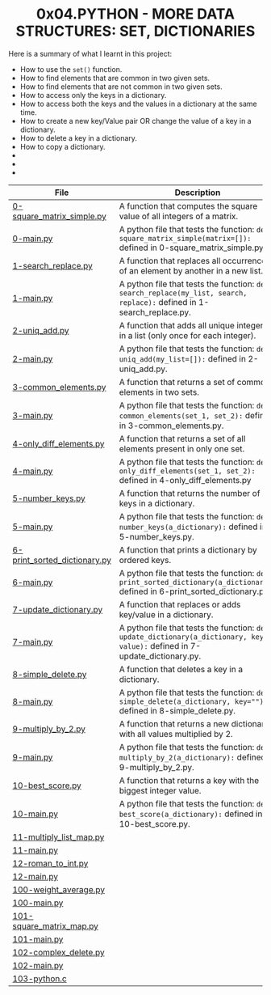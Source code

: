 <h1 align="center">0x04.PYTHON - MORE DATA STRUCTURES: SET, DICTIONARIES</h1>
Here is a summary of what I learnt in this project: 
<ul>
<li>How to use the <code>set()</code> function.</li>
<li>How to find elements that are common in two given sets.</li>
<li>How to find elements that are not common in two given sets.</li>
<li>How to access only the keys in a dictionary.</li>
<li>How to access both the keys and the values in a dictionary at the same time.</li>
<li>How to create a new key/Value pair OR change the value of a key in a dictionary.</li>
<li>How to delete a key in a dictionary.</li>
<li>How to copy a dictionary.</li>
<li></li>
<li></li>
<li></li>
</ul>

|File|Description|
|--|--|
|[0-square_matrix_simple.py](https://github.com/GM-Samuelstein/alx-higher_level_programming/blob/master/0x04-python-more_data_structures/0-square_matrix_simple.py)|A function that computes the square value of all integers of a matrix.|
|[0-main.py](https://github.com/GM-Samuelstein/alx-higher_level_programming/blob/master/0x04-python-more_data_structures/0-main.py)|A python file that tests the function: <code>def square_matrix_simple(matrix=[]):</code> defined in 0-square_matrix_simple.py.|
|[1-search_replace.py](https://github.com/GM-Samuelstein/alx-higher_level_programming/blob/master/0x04-python-more_data_structures/1-search_replace.py)|A function that replaces all occurrences of an element by another in a new list.|
|[1-main.py](https://github.com/GM-Samuelstein/alx-higher_level_programming/blob/master/0x04-python-more_data_structures/1-main.py)|A python file that tests the function: <code>def search_replace(my_list, search, replace):</code> defined in 1-search_replace.py.|
|[2-uniq_add.py](https://github.com/GM-Samuelstein/alx-higher_level_programming/blob/master/0x04-python-more_data_structures/2-uniq_add.py)|A function that adds all unique integers in a list (only once for each integer).|
|[2-main.py](https://github.com/GM-Samuelstein/alx-higher_level_programming/blob/master/0x04-python-more_data_structures/2-main.py)|A python file that tests the function: <code>def uniq_add(my_list=[]):</code> defined in 2-uniq_add.py.|
|[3-common_elements.py](https://github.com/GM-Samuelstein/alx-higher_level_programming/blob/master/0x04-python-more_data_structures/3-common_elements.py)|A function that returns a set of common elements in two sets.|
|[3-main.py](https://github.com/GM-Samuelstein/alx-higher_level_programming/blob/master/0x04-python-more_data_structures/3-main.py)|A python file that tests the function: <code>def common_elements(set_1, set_2):</code> defined in 3-common_elements.py.|
|[4-only_diff_elements.py](https://github.com/GM-Samuelstein/alx-higher_level_programming/blob/master/0x04-python-more_data_structures/4-only_diff_elements.py)|A function that returns a set of all elements present in only one set.|
|[4-main.py](https://github.com/GM-Samuelstein/alx-higher_level_programming/blob/master/0x04-python-more_data_structures/4-main.py)|A python file that tests the function: <code>def only_diff_elements(set_1, set_2):</code> defined in 4-only_diff_elements.py|
|[5-number_keys.py](https://github.com/GM-Samuelstein/alx-higher_level_programming/blob/master/0x04-python-more_data_structures/5-number_keys.py)|A function that returns the number of keys in a dictionary.|
|[5-main.py](https://github.com/GM-Samuelstein/alx-higher_level_programming/blob/master/0x04-python-more_data_structures/5-main.py)|A python file that tests the function: <code>def number_keys(a_dictionary):</code> defined in 5-number_keys.py.|
|[6-print_sorted_dictionary.py](https://github.com/GM-Samuelstein/alx-higher_level_programming/blob/master/0x04-python-more_data_structures/6-print_sorted_dictionary.py)|A function that prints a dictionary by ordered keys.|
|[6-main.py](https://github.com/GM-Samuelstein/alx-higher_level_programming/blob/master/0x04-python-more_data_structures/6-main.py)|A python file that tests the function: <code>def print_sorted_dictionary(a_dictionary):</code> defined in 6-print_sorted_dictionary.py.|
|[7-update_dictionary.py](https://github.com/GM-Samuelstein/alx-higher_level_programming/blob/master/0x04-python-more_data_structures/7-update_dictionary.py)|A function that replaces or adds key/value in a dictionary.|
|[7-main.py](https://github.com/GM-Samuelstein/alx-higher_level_programming/blob/master/0x04-python-more_data_structures/7-main.py)|A python file that tests the function: <code>def update_dictionary(a_dictionary, key, value):</code> defined in 7-update_dictionary.py.|
|[8-simple_delete.py](https://github.com/GM-Samuelstein/alx-higher_level_programming/blob/master/0x04-python-more_data_structures/8-simple_delete.py)|A function that deletes a key in a dictionary.|
|[8-main.py](https://github.com/GM-Samuelstein/alx-higher_level_programming/blob/master/0x04-python-more_data_structures/8-main.py)|A python file that tests the function: <code>def simple_delete(a_dictionary, key=""):</code> defined in 8-simple_delete.py.|
|[9-multiply_by_2.py](https://github.com/GM-Samuelstein/alx-higher_level_programming/blob/master/0x04-python-more_data_structures/9-multiply_by_2.py)|A function that returns a new dictionary with all values multiplied by 2.|
|[9-main.py](https://github.com/GM-Samuelstein/alx-higher_level_programming/blob/master/0x04-python-more_data_structures/9-main.py)|A python file that tests the function: <code>def multiply_by_2(a_dictionary):</code> defined in 9-multiply_by_2.py.|
|[10-best_score.py](https://github.com/GM-Samuelstein/alx-higher_level_programming/blob/master/0x04-python-more_data_structures/10-best_score.py)|A function that returns a key with the biggest integer value.|
|[10-main.py](https://github.com/GM-Samuelstein/alx-higher_level_programming/blob/master/0x04-python-more_data_structures/10-main.py)|A python file that tests the function: <code>def best_score(a_dictionary):</code> defined in 10-best_score.py.|
|[11-multiply_list_map.py](https://github.com/GM-Samuelstein/alx-higher_level_programming/blob/master/0x04-python-more_data_structures/11-multiply_list_map.py)||
|[11-main.py](https://github.com/GM-Samuelstein/alx-higher_level_programming/blob/master/0x04-python-more_data_structures/11-main.py)||
|[12-roman_to_int.py](https://github.com/GM-Samuelstein/alx-higher_level_programming/blob/master/0x04-python-more_data_structures/12-roman_to_int.py)||
|[12-main.py](https://github.com/GM-Samuelstein/alx-higher_level_programming/blob/master/0x04-python-more_data_structures/12-main.py)||
|[100-weight_average.py](https://github.com/GM-Samuelstein/alx-higher_level_programming/blob/master/0x04-python-more_data_structures/100-weight_average.py)||
|[100-main.py](https://github.com/GM-Samuelstein/alx-higher_level_programming/blob/master/0x04-python-more_data_structures/100-main.py)||
|[101-square_matrix_map.py](https://github.com/GM-Samuelstein/alx-higher_level_programming/blob/master/0x04-python-more_data_structures/101-square_matrix_map.py)||
|[101-main.py](https://github.com/GM-Samuelstein/alx-higher_level_programming/blob/master/0x04-python-more_data_structures/101-main.py)||
|[102-complex_delete.py](https://github.com/GM-Samuelstein/alx-higher_level_programming/blob/master/0x04-python-more_data_structures/102-complex_delete.py)||
|[102-main.py](https://github.com/GM-Samuelstein/alx-higher_level_programming/blob/master/0x04-python-more_data_structures/102-main.py)||
|[103-python.c](https://github.com/GM-Samuelstein/alx-higher_level_programming/blob/master/0x04-python-more_data_structures/103-python.c)||

